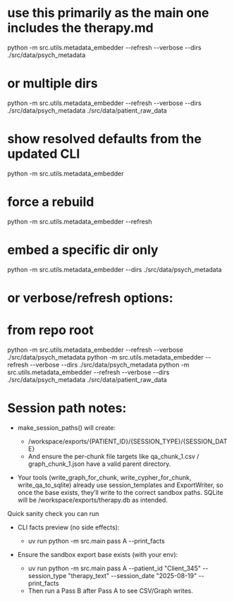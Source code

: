 # use this primarily as the main one includes the therapy.md
python -m src.utils.metadata_embedder --refresh --verbose --dirs ./src/data/psych_metadata

# or multiple dirs
python -m src.utils.metadata_embedder --refresh --verbose --dirs ./src/data/psych_metadata ./src/data/patient_raw_data


# show resolved defaults from the updated CLI
python -m src.utils.metadata_embedder

# force a rebuild
python -m src.utils.metadata_embedder --refresh

# embed a specific dir only
python -m src.utils.metadata_embedder --dirs ./src/data/psych_metadata

# or verbose/refresh options:

# from repo root
python -m src.utils.metadata_embedder --refresh --verbose ./src/data/psych_metadata
python -m src.utils.metadata_embedder --refresh --verbose --dirs ./src/data/psych_metadata
python -m src.utils.metadata_embedder --refresh --verbose --dirs ./src/data/psych_metadata ./src/data/patient_raw_data

# Session path notes:
- make_session_paths() will create:
    - /workspace/exports/{PATIENT_ID}/{SESSION_TYPE}/{SESSION_DATE}
    - And ensure the per-chunk file targets like qa_chunk_1.csv / graph_chunk_1.json have a valid parent directory.

- Your tools (write_graph_for_chunk, write_cypher_for_chunk, write_qa_to_sqlite) already use session_templates and ExportWriter, so once the base exists, they’ll write to the correct sandbox paths. SQLite will be /workspace/exports/therapy.db as intended.

Quick sanity check you can run
- CLI facts preview (no side effects):
    - uv run python -m src.main pass A --print_facts

- Ensure the sandbox export base exists (with your env):
    - uv run python -m src.main pass A --patient_id "Client_345" --session_type "therapy_text" --session_date "2025-08-19" --print_facts
    - Then run a Pass B after Pass A to see CSV/Graph writes.

